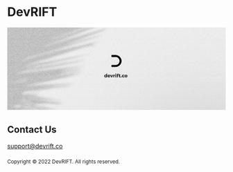 # DevRIFT

![DevRIFT Cover Image.](https://github.com/DevRIFT/.github/blob/main/profile/assets/DevRIFT.png)

## Contact Us

support@devrift.co

<sub>Copyright © 2022 DevRIFT. All rights reserved.</sub>
